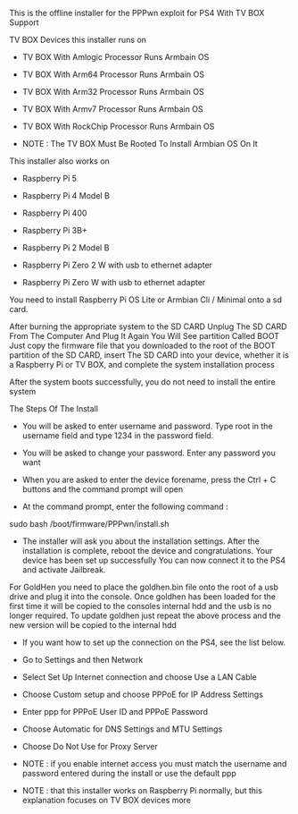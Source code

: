 This is the offline installer for the PPPwn exploit for PS4 With TV BOX Support

TV BOX Devices this installer runs on

* TV BOX With Amlogic Processor Runs Armbain OS
 
* TV BOX With Arm64 Processor Runs Armbain OS

* TV BOX With Arm32 Processor Runs Armbain OS
 
* TV BOX With Armv7 Processor Runs Armbain OS
 
* TV BOX With RockChip Processor Runs Armbain OS

* NOTE : The TV BOX Must Be Rooted To Install Armbian OS On It
 

This installer also works on 
 
* Raspberry Pi 5
 
* Raspberry Pi 4 Model B
 
* Raspberry Pi 400
 
* Raspberry Pi 3B+
 
* Raspberry Pi 2 Model B
 
* Raspberry Pi Zero 2 W with usb to ethernet adapter
 
* Raspberry Pi Zero W with usb to ethernet adapter
 

 You need to install Raspberry Pi OS Lite or Armbian Cli / Minimal onto a sd card.

 After burning the appropriate system to the SD CARD Unplug The SD CARD From The Computer And Plug It Again You Will See partition Called BOOT Just copy the firmware file that you downloaded to the root of the BOOT partition of the SD CARD, insert 
The SD CARD into your device,
 whether it is a Raspberry Pi or TV BOX, and complete the system installation process

 After the system boots successfully, you do not need to install the entire system

The Steps Of The Install

* You will be asked to enter username and password. Type root in the username field and type 1234 in the password field.

* You will be asked to change your password. Enter any password you want

* When you are asked to enter the device forename, press the Ctrl + C buttons and the command prompt will open

* At the command prompt, enter the following command : 

 sudo bash /boot/firmware/PPPwn/install.sh

 * The installer will ask you about the installation settings. After the installation is complete, reboot the device and congratulations. Your device has been set up successfully
You can now connect it to the PS4 and activate Jailbreak.

For GoldHen you need to place the goldhen.bin file onto the root of a usb drive and plug it into the console.
Once goldhen has been loaded for the first time it will be copied to the consoles internal hdd and the usb is no longer required.
To update goldhen just repeat the above process and the new version will be copied to the internal hdd

* If you want how to set up the connection on the PS4, see the list below.

* Go to Settings and then Network
* Select Set Up Internet connection and choose Use a LAN Cable
* Choose Custom setup and choose PPPoE for IP Address Settings
* Enter ppp for PPPoE User ID and PPPoE Password
* Choose Automatic for DNS Settings and MTU Settings
* Choose Do Not Use for Proxy Server
* NOTE : if you enable internet access you must match the username and password entered during the install or use the default ppp



* NOTE : that this installer works on Raspberry Pi normally, but this explanation focuses on TV BOX devices more
